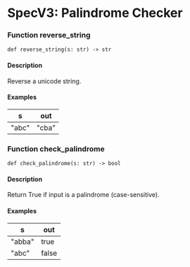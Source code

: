# SpecV3: Palindrome Checker

### Function reverse_string
```
def reverse_string(s: str) -> str
```
#### Description
Reverse a unicode string.

#### Examples
| s | out |
| - | --- |
| "abc" | "cba" |

### Function check_palindrome
```
def check_palindrome(s: str) -> bool
```
#### Description
Return True if input is a palindrome (case-sensitive).

#### Examples
| s | out |
| - | --- |
| "abba" | true |
| "abc" | false |
